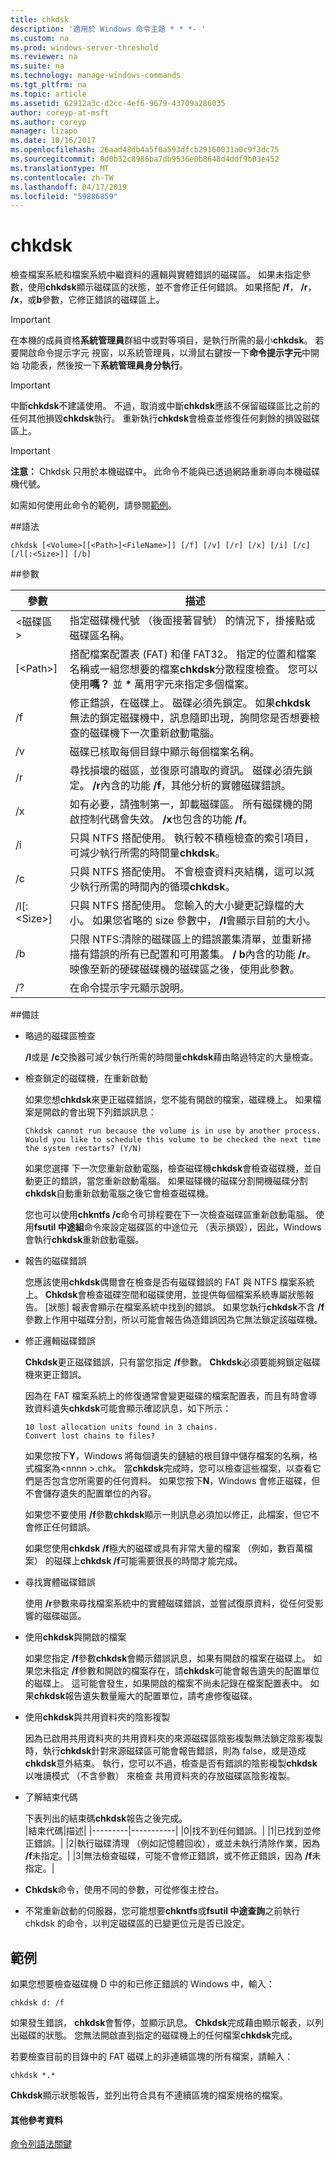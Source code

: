 ```yaml
---
title: chkdsk
description: '適用於 Windows 命令主題 * * *- '
ms.custom: na
ms.prod: windows-server-threshold
ms.reviewer: na
ms.suite: na
ms.technology: manage-windows-commands
ms.tgt_pltfrm: na
ms.topic: article
ms.assetid: 62912a3c-d2cc-4ef6-9679-43709a286035
author: coreyp-at-msft
ms.author: coreyp
manager: lizapo
ms.date: 10/16/2017
ms.openlocfilehash: 26aad48db4a5f0a593dfcb29160031a0c9f3dc75
ms.sourcegitcommit: 0d0b32c8986ba7db9536e0b8648d4ddf9b03e452
ms.translationtype: MT
ms.contentlocale: zh-TW
ms.lasthandoff: 04/17/2019
ms.locfileid: "59886859"
---
```

# <a name="chkdsk"></a>chkdsk



檢查檔案系統和檔案系統中繼資料的邏輯與實體錯誤的磁碟區。 如果未指定參數，使用**chkdsk**顯示磁碟區的狀態，並不會修正任何錯誤。 如果搭配 **/f**， **/r**， **/x**，或**b**參數，它修正錯誤的磁碟區上。

> [!IMPORTANT]
> 在本機的成員資格**系統管理員**群組中或對等項目，是執行所需的最小**chkdsk**。 若要開啟命令提示字元 視窗，以系統管理員，以滑鼠右鍵按一下**命令提示字元**中開始 功能表，然後按一下**系統管理員身分執行**。

> [!IMPORTANT]
> 中斷**chkdsk**不建議使用。 不過，取消或中斷**chkdsk**應該不保留磁碟區比之前的任何其他損毀**chkdsk**執行。 重新執行**chkdsk**會檢查並修復任何剩餘的損毀磁碟區上。

> [!IMPORTANT]
> **注意：** Chkdsk 只用於本機磁碟中。 此命令不能與已透過網路重新導向本機磁碟機代號。

如需如何使用此命令的範例，請參閱[範例](#BKMK_examples)。

##<a name="syntax"></a>語法

```
chkdsk [<Volume>[[<Path>]<FileName>]] [/f] [/v] [/r] [/x] [/i] [/c] [/l[:<Size>]] [/b]  

```

##<a name="parameters"></a>參數

|參數|描述|
|---------|-----------|
|\<磁碟區 >|指定磁碟機代號 （後面接著冒號） 的情況下，掛接點或磁碟區名稱。|
|[\<Path>]<FileName>|搭配檔案配置表 (FAT) 和僅 FAT32。 指定的位置和檔案名稱或一組您想要的檔案**chkdsk**分散程度檢查。 您可以使用**嗎？** 並 **&#42;** 萬用字元來指定多個檔案。|
|/f|修正錯誤，在磁碟上。 磁碟必須先鎖定。 如果**chkdsk**無法的鎖定磁碟機中，訊息隨即出現，詢問您是否想要檢查的磁碟機下一次重新啟動電腦。|
|/v|磁碟已核取每個目錄中顯示每個檔案名稱。|
|/r|尋找損壞的磁區，並復原可讀取的資訊。 磁碟必須先鎖定。 **/r**內含的功能 **/f**，其他分析的實體磁碟錯誤。|
|/x|如有必要，請強制第一，卸載磁碟區。 所有磁碟機的開啟控制代碼會失效。 **/x**也包含的功能 **/f**。|
|/i|只與 NTFS 搭配使用。 執行較不積極檢查的索引項目，可減少執行所需的時間量**chkdsk**。|
|/c|只與 NTFS 搭配使用。 不會檢查資料夾結構，這可以減少執行所需的時間內的循環**chkdsk**。|
|/l[:\<Size>]|只與 NTFS 搭配使用。 您輸入的大小變更記錄檔的大小。 如果您省略的 size 參數中， **/l**會顯示目前的大小。|
|/b|只限 NTFS:清除的磁碟區上的錯誤叢集清單，並重新掃描有錯誤的所有已配置和可用叢集。 **/ b**內含的功能 **/r**。 映像至新的硬碟磁碟機的磁碟區之後，使用此參數。|
|/?|在命令提示字元顯示說明。|

##<a name="remarks"></a>備註

-   略過的磁碟區檢查

    **/I**或是 **/c**交換器可減少執行所需的時間量**chkdsk**藉由略過特定的大量檢查。
-   檢查鎖定的磁碟機，在重新啟動

    如果您想**chkdsk**來更正磁碟錯誤，您不能有開啟的檔案，磁碟機上。 如果檔案是開啟的會出現下列錯誤訊息：  
    ```
    Chkdsk cannot run because the volume is in use by another process. Would you like to schedule this volume to be checked the next time the system restarts? (Y/N)  
    
    ```  
    如果您選擇 下一次您重新啟動電腦，檢查磁碟機**chkdsk**會檢查磁碟機，並自動更正的錯誤，當您重新啟動電腦。 如果磁碟機的磁碟分割開機磁碟分割**chkdsk**自動重新啟動電腦之後它會檢查磁碟機。

    您也可以使用**chkntfs /c**命令可排程要在下一次檢查磁碟區重新啟動電腦。 使用**fsutil 中途組**命令來設定磁碟區的中途位元 （表示損毀），因此，Windows 會執行**chkdsk**重新啟動電腦。
-   報告的磁碟錯誤

    您應該使用**chkdsk**偶爾會在檢查是否有磁碟錯誤的 FAT 與 NTFS 檔案系統上。 **Chkdsk**會檢查磁碟空間和磁碟使用，並提供每個檔案系統專屬狀態報告。 [狀態] 報表會顯示在檔案系統中找到的錯誤。 如果您執行**chkdsk**不含 **/f**參數上作用中磁碟分割，所以可能會報告偽造錯誤因為它無法鎖定該磁碟機。
-   修正邏輯磁碟錯誤

    **Chkdsk**更正磁碟錯誤，只有當您指定 **/f**參數。 **Chkdsk**必須要能夠鎖定磁碟機來更正錯誤。

    因為在 FAT 檔案系統上的修復通常會變更磁碟的檔案配置表，而且有時會導致資料遺失**chkdsk**可能會顯示確認訊息，如下所示：  
    ```
    10 lost allocation units found in 3 chains.  
    Convert lost chains to files?  
    
    ```  
    如果您按下**Y**，Windows 將每個遺失的鏈結的根目錄中儲存檔案的名稱，格式檔案為\<nnnn >.chk。 當**chkdsk**完成時，您可以檢查這些檔案，以查看它們是否包含您所需要的任何資料。 如果您按下**N**，Windows 會修正磁碟，但不會儲存遺失的配置單位的內容。

    如果您不要使用 **/f**參數**chkdsk**顯示一則訊息必須加以修正，此檔案，但它不會修正任何錯誤。

    如果您使用**chkdsk /f**極大的磁碟或具有非常大量的檔案 （例如，數百萬檔案） 的磁碟上**chkdsk /f**可能需要很長的時間才能完成。
-   尋找實體磁碟錯誤

    使用 **/r**參數來尋找檔案系統中的實體磁碟錯誤，並嘗試復原資料，從任何受影響的磁碟磁區。
-   使用**chkdsk**與開啟的檔案

    如果您指定 **/f**參數**chkdsk**會顯示錯誤訊息，如果有開啟的檔案在磁碟上。 如果您未指定 **/f**參數和開啟的檔案存在，請**chkdsk**可能會報告遺失的配置單位的磁碟上。 這可能會發生，如果開啟的檔案不尚未記錄在檔案配置表中。 如果**chkdsk**報告遺失數量龐大的配置單位，請考慮修復磁碟。
-   使用**chkdsk**與共用資料夾的陰影複製

    因為已啟用共用資料夾的共用資料夾的來源磁碟區陰影複製無法鎖定陰影複製時，執行**chkdsk**針對來源磁碟區可能會報告錯誤，則為 false，或是造成**chkdsk**意外結束。 執行，您可以不過，檢查是否有錯誤的陰影複製**chkdsk**以唯讀模式 （不含參數） 來檢查 共用資料夾的存放磁碟區陰影複製。
-   了解結束代碼

    下表列出的結束碼**chkdsk**報告之後完成。  
    |結束代碼|描述|
    |---------|-----------|
    |0|找不到任何錯誤。|
    |1|已找到並修正錯誤。|
    |2|執行磁碟清理 （例如記憶體回收），或並未執行清除作業，因為 **/f**未指定。|
    |3|無法檢查磁碟，可能不會修正錯誤，或不修正錯誤，因為 **/f**未指定。|
-   **Chkdsk**命令，使用不同的參數，可從修復主控台。
-   不常重新啟動的伺服器，您可能想要**chkntfs**或**fsutil 中途查詢**之前執行 chkdsk 的命令，以判定磁碟區的已變更位元是否已設定。

## <a name="BKMK_examples"></a>範例

如果您想要檢查磁碟機 D 中的和已修正錯誤的 Windows 中，輸入：
```
chkdsk d: /f  

```
如果發生錯誤， **chkdsk**會暫停，並顯示訊息。 **Chkdsk**完成藉由顯示報表，以列出磁碟的狀態。 您無法開啟直到指定的磁碟機上的任何檔案**chkdsk**完成。

若要檢查目前的目錄中的 FAT 磁碟上的非連續區塊的所有檔案，請輸入：
```
chkdsk *.*  

```
**Chkdsk**顯示狀態報告，並列出符合具有不連續區塊的檔案規格的檔案。
#### <a name="additional-references"></a>其他參考資料

[命令列語法關鍵](command-line-syntax-key.md)

